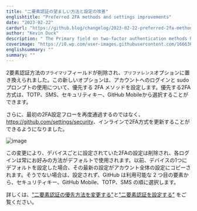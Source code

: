 ```yaml
---
title: "二要素認証の望ましい方法と設定の改善"
englishtitle: "Preferred 2FA methods and settings improvements"
date: "2023-02-22"
cardurl: "https://github.blog/changelog/2023-02-22-preferred-2fa-methods-and-settings-improvements"
author: "Kevin Duck"
description: " The Primary field on two-factor authentication methods has been removed, and replaced with a Preferred option. This new option sets your preferred 2FA method for account login and use of the sudo prompt. You can choose between TOTP, SMS, security keys, or GitHub Mobile as your preferred 2FA method.  Additionally, you can now update your 2FA methods inline at https://github.com/settings/security , rather than going through the initial 2FA setup flow again.  With this change, device-specific preferences for 2FA have been removed – each login will always default to your preferred method. If you previously set a default on one of your devices, your most recent choice has been copied to your account-wide preference. Otherwise, no preference will be set, and GitHub will select from your available second factors in this order: security keys, GitHub Mobile, TOTP, and then SMS.  To learn more, see "Changing your preferred two-factor authentication method" and "Configuring two-factor authentication" .  "
coverimage: "https://i0.wp.com/user-images.githubusercontent.com/1666363/219820201-6fe7f80a-cb6b-4bb9-bd56-984ed917e6a5.png?ssl=1"
englishsummary: ""
summary: ""
---
```


<p>2要素認証方法の<code>プライマリ</code>フィールドが削除され、<code>プリファレンス</code>オプションに置き換えられました。この新しいオプションは、アカウントへのログインと sudo プロンプトの使用について、優先する 2FA メソッドを設定します。優先する2FA方式は、TOTP、SMS、セキュリティキー、GitHub Mobileから選択することができます。</p>
<p>さらに、最初の2FA設定フローを再度通過するのではなく、<a href="https://github.com/settings/security">https://github.com/settings/security</a>、インラインで2FA方式を更新することができるようになりました。</p>
<p><img decoding="async" src="https://i0.wp.com/user-images.githubusercontent.com/1666363/219820201-6fe7f80a-cb6b-4bb9-bd56-984ed917e6a5.png?ssl=1" alt="image" data-recalc-dims="1"></p>
<p>この変更により、デバイスごとに設定されていた2FAの設定は削除され、各ログインは常にお好みの方法がデフォルトで使用されます。以前、デバイスの1つにデフォルトを設定した場合、その最新の設定がアカウント全体の設定にコピーされます。そうでない場合は、設定されず、GitHub は利用可能な 2 つ目の要素から、セキュリティキー、GitHub Mobile、TOTP、SMS の順に選択します。</p>
<p>詳しくは、<a href="https://docs.github.com/en/authentication/securing-your-account-with-two-factor-authentication-2fa/changing-your-preferred-two-factor-authentication-method">&quot;二要素認証の優先方法を変更する&quot;</a>と<a href="https://docs.github.com/en/authentication/securing-your-account-with-two-factor-authentication-2fa/configuring-two-factor-authentication">&quot;二要素認証を設定する&quot;</a> をご覧ください。</p>


